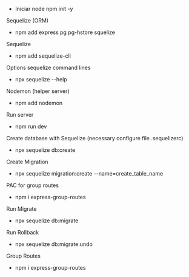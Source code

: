 - Iniciar node
npm init -y

Sequelize (ORM)
- npm add express pg pg-hstore squelize

Sequelize
- npm add sequelize-cli

Options sequelize command lines
- npx sequelize --help

Nodemon (helper server)
- npm add nodemon

Run server
- npm run dev

Create database with Sequelize (necessary configure file .sequelizerc)
- npx sequelize db:create

Create Migration
- npx sequelize migration:create --name=create_table_name

PAC for group routes
- npm i express-group-routes

Run Migrate
- npx sequelize db:migrate

Run Rollback
- npx sequelize db:migrate:undo

Group Routes
- npm i express-group-routes